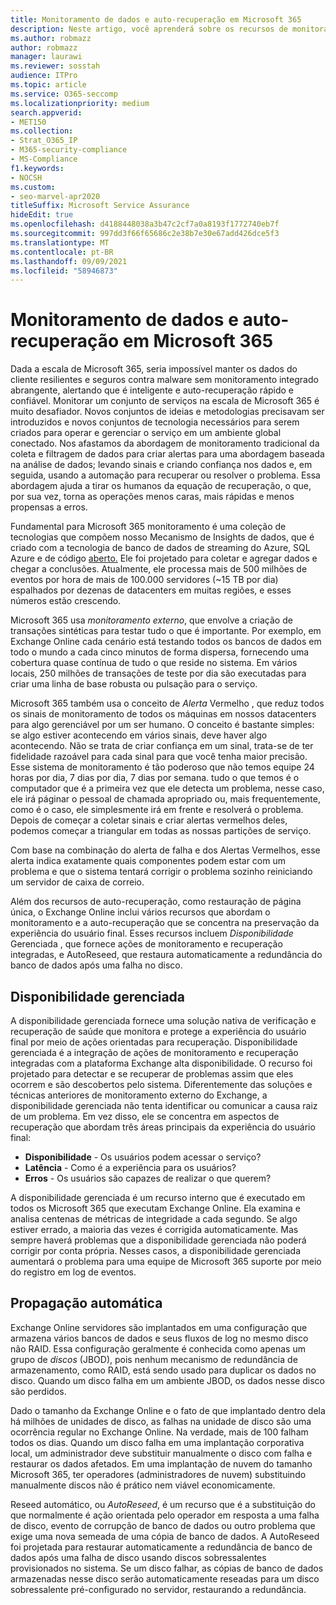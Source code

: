 ```yaml
---
title: Monitoramento de dados e auto-recuperação em Microsoft 365
description: Neste artigo, você aprenderá sobre os recursos de monitoramento e auto-recuperação de Microsoft 365.
ms.author: robmazz
author: robmazz
manager: laurawi
ms.reviewer: sosstah
audience: ITPro
ms.topic: article
ms.service: O365-seccomp
ms.localizationpriority: medium
search.appverid:
- MET150
ms.collection:
- Strat_O365_IP
- M365-security-compliance
- MS-Compliance
f1.keywords:
- NOCSH
ms.custom:
- seo-marvel-apr2020
titleSuffix: Microsoft Service Assurance
hideEdit: true
ms.openlocfilehash: d4188448038a3b47c2cf7a0a8193f1772740eb7f
ms.sourcegitcommit: 997dd3f66f65686c2e38b7e30e67add426dce5f3
ms.translationtype: MT
ms.contentlocale: pt-BR
ms.lasthandoff: 09/09/2021
ms.locfileid: "58946873"
---
```

# <a name="data-monitoring-and-self-healing-in-microsoft-365"></a>Monitoramento de dados e auto-recuperação em Microsoft 365

Dada a escala de Microsoft 365, seria impossível manter os dados do cliente resilientes e seguros contra malware sem monitoramento integrado abrangente, alertando que é inteligente e auto-recuperação rápido e confiável. Monitorar um conjunto de serviços na escala de Microsoft 365 é muito desafiador. Novos conjuntos de ideias e metodologias precisavam ser introduzidos e novos conjuntos de tecnologia necessários para serem criados para operar e gerenciar o serviço em um ambiente global conectado. Nos afastamos da abordagem de monitoramento tradicional da coleta e filtragem de dados para criar alertas para uma abordagem baseada na análise de dados; levando sinais e criando confiança nos dados e, em seguida, usando a automação para recuperar ou resolver o problema. Essa abordagem ajuda a tirar os humanos da equação de recuperação, o que, por sua vez, torna as operações menos caras, mais rápidas e menos propensas a erros. 

Fundamental para Microsoft 365 monitoramento é uma coleção de tecnologias que compõem nosso Mecanismo de Insights de dados, que é criado com a tecnologia de banco de dados de streaming do Azure, SQL Azure e de código [aberto.](https://cassandra.apache.org/) Ele foi projetado para coletar e agregar dados e chegar a conclusões. Atualmente, ele processa mais de 500 milhões de eventos por hora de mais de 100.000 servidores (~15 TB por dia) espalhados por dezenas de datacenters em muitas regiões, e esses números estão crescendo. 

Microsoft 365 usa *monitoramento externo*, que envolve a criação de transações sintéticas para testar tudo o que é importante. Por exemplo, em Exchange Online cada cenário está testando todos os bancos de dados em todo o mundo a cada cinco minutos de forma dispersa, fornecendo uma cobertura quase contínua de tudo o que reside no sistema. Em vários locais, 250 milhões de transações de teste por dia são executadas para criar uma linha de base robusta ou pulsação para o serviço. 

Microsoft 365 também usa o conceito de *Alerta* Vermelho , que reduz todos os sinais de monitoramento de todos os máquinas em nossos datacenters para algo gerenciável por um ser humano. O conceito é bastante simples: se algo estiver acontecendo em vários sinais, deve haver algo acontecendo. Não se trata de criar confiança em um sinal, trata-se de ter fidelidade razoável para cada sinal para que você tenha maior precisão. Esse sistema de monitoramento é tão poderoso que não temos equipe 24 horas por dia, 7 dias por dia, 7 dias por semana. tudo o que temos é o computador que é a primeira vez que ele detecta um problema, nesse caso, ele irá páginar o pessoal de chamada apropriado ou, mais frequentemente, como é o caso, ele simplesmente irá em frente e resolverá o problema. Depois de começar a coletar sinais e criar alertas vermelhos deles, podemos começar a triangular em todas as nossas partições de serviço. 

Com base na combinação do alerta de falha e dos Alertas Vermelhos, esse alerta indica exatamente quais componentes podem estar com um problema e que o sistema tentará corrigir o problema sozinho reiniciando um servidor de caixa de correio. 

Além dos recursos de auto-recuperação, como restauração de página única, o Exchange Online inclui vários recursos que abordam o monitoramento e a auto-recuperação que se concentra na preservação da experiência do usuário final. Esses recursos incluem *Disponibilidade* Gerenciada , que fornece ações de monitoramento e recuperação integradas, e AutoReseed, que restaura automaticamente a redundância do banco de dados após uma falha no disco. 

## <a name="managed-availability"></a>Disponibilidade gerenciada 

A disponibilidade gerenciada fornece uma solução nativa de verificação e recuperação de saúde que monitora e protege a experiência do usuário final por meio de ações orientadas para recuperação. Disponibilidade gerenciada é a integração de ações de monitoramento e recuperação integradas com a plataforma Exchange alta disponibilidade. O recurso foi projetado para detectar e se recuperar de problemas assim que eles ocorrem e são descobertos pelo sistema. Diferentemente das soluções e técnicas anteriores de monitoramento externo do Exchange, a disponibilidade gerenciada não tenta identificar ou comunicar a causa raiz de um problema. Em vez disso, ele se concentra em aspectos de recuperação que abordam três áreas principais da experiência do usuário final:

- **Disponibilidade** - Os usuários podem acessar o serviço? 
- **Latência** - Como é a experiência para os usuários? 
- **Erros** - Os usuários são capazes de realizar o que querem? 

A disponibilidade gerenciada é um recurso interno que é executado em todos os Microsoft 365 que executam Exchange Online. Ela examina e analisa centenas de métricas de integridade a cada segundo. Se algo estiver errado, a maioria das vezes é corrigida automaticamente. Mas sempre haverá problemas que a disponibilidade gerenciada não poderá corrigir por conta própria. Nesses casos, a disponibilidade gerenciada aumentará o problema para uma equipe de Microsoft 365 suporte por meio do registro em log de eventos.

## <a name="autoreseed"></a>Propagação automática

Exchange Online servidores são implantados em uma configuração que armazena vários bancos de dados e seus fluxos de log no mesmo disco não RAID. Essa configuração geralmente é conhecida como apenas um grupo de *discos* (JBOD), pois nenhum mecanismo de redundância de armazenamento, como RAID, está sendo usado para duplicar os dados no disco. Quando um disco falha em um ambiente JBOD, os dados nesse disco são perdidos. 

Dado o tamanho da Exchange Online e o fato de que implantado dentro dela há milhões de unidades de disco, as falhas na unidade de disco são uma ocorrência regular no Exchange Online. Na verdade, mais de 100 falham todos os dias. Quando um disco falha em uma implantação corporativa local, um administrador deve substituir manualmente o disco com falha e restaurar os dados afetados. Em uma implantação de nuvem do tamanho Microsoft 365, ter operadores (administradores de nuvem) substituindo manualmente discos não é prático nem viável economicamente. 

Reseed automático, ou *AutoReseed*, é um recurso que é a substituição do que normalmente é ação orientada pelo operador em resposta a uma falha de disco, evento de corrupção de banco de dados ou outro problema que exige uma nova semeada de uma cópia de banco de dados. A AutoReseed foi projetada para restaurar automaticamente a redundância de banco de dados após uma falha de disco usando discos sobressalentes provisionados no sistema. Se um disco falhar, as cópias de banco de dados armazenadas nesse disco serão automaticamente reseadas para um disco sobressalente pré-configurado no servidor, restaurando a redundância. 